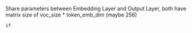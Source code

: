 Share parameters between Embedding Layer and Output Layer, both have matrix size of voc_size * token_emb_dim (maybe 256)

```
if 
